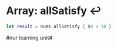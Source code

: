 # Array: allSatisfy ↩️

```swift
let result = nums.allSatisfy { $0 < 10 }
```



#nur learning unit#